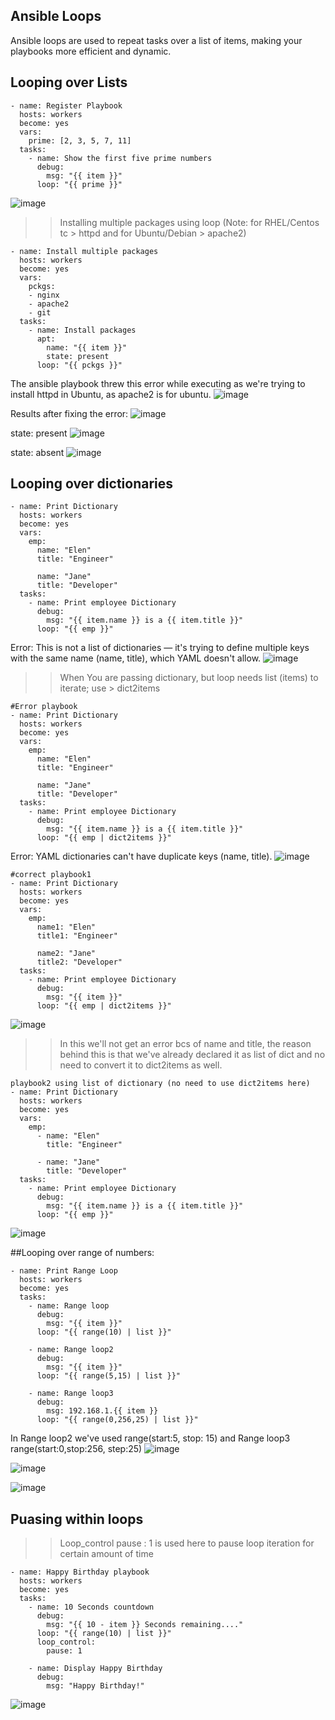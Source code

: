 ## Ansible Loops
Ansible loops are used to repeat tasks over a list of items, making your playbooks more efficient and dynamic.

## Looping over Lists
```
- name: Register Playbook
  hosts: workers
  become: yes
  vars:
    prime: [2, 3, 5, 7, 11]
  tasks:
    - name: Show the first five prime numbers
      debug:
        msg: "{{ item }}"
      loop: "{{ prime }}"
```
![image](https://github.com/user-attachments/assets/76a126e8-16f0-4d76-abb6-07e9401b4035)

>> Installing multiple packages using loop (Note: for RHEL/Centos tc > httpd and for Ubuntu/Debian > apache2)
```
- name: Install multiple packages
  hosts: workers
  become: yes
  vars:
    pckgs: 
    - nginx
    - apache2
    - git
  tasks:
    - name: Install packages
      apt:
        name: "{{ item }}"
        state: present
      loop: "{{ pckgs }}"
```
The ansible playbook threw this error while executing as we're trying to install httpd in Ubuntu, as apache2 is for ubuntu.
![image](https://github.com/user-attachments/assets/75782d17-4344-4f0c-b268-bb555832ba0b)

Results after fixing the error:
![image](https://github.com/user-attachments/assets/c4e03d7e-8635-415e-8c0e-21c90731f6c0)

state: present
![image](https://github.com/user-attachments/assets/69482985-4c0b-4bf3-88e9-6b152e5c6002)

state: absent
![image](https://github.com/user-attachments/assets/14b2e915-f228-49c3-96d7-07bb23cc301d)

## Looping over dictionaries

```
- name: Print Dictionary
  hosts: workers
  become: yes
  vars:
    emp: 
      name: "Elen"
      title: "Engineer"
  
      name: "Jane"
      title: "Developer"
  tasks:
    - name: Print employee Dictionary
      debug:
        msg: "{{ item.name }} is a {{ item.title }}"
      loop: "{{ emp }}"
```
Error: This is not a list of dictionaries — it's trying to define multiple keys with the same name (name, title), which YAML doesn't allow. 
![image](https://github.com/user-attachments/assets/ea2e7d28-b8a5-4178-bf8f-638c7cfae6cc)

>> When You are passing dictionary, but loop needs list (items) to iterate; use > dict2items
```
#Error playbook
- name: Print Dictionary
  hosts: workers
  become: yes
  vars:
    emp: 
      name: "Elen"
      title: "Engineer"

      name: "Jane"
      title: "Developer"
  tasks:
    - name: Print employee Dictionary
      debug:
        msg: "{{ item.name }} is a {{ item.title }}"
      loop: "{{ emp | dict2items }}"
```
Error: YAML dictionaries can't have duplicate keys (name, title).
![image](https://github.com/user-attachments/assets/803d1077-fbf6-458b-8cb4-8a96f85e039a)

```
#correct playbook1
- name: Print Dictionary
  hosts: workers
  become: yes
  vars:
    emp:
      name1: "Elen"
      title1: "Engineer"

      name2: "Jane"
      title2: "Developer"
  tasks:
    - name: Print employee Dictionary
      debug:
        msg: "{{ item }}"
      loop: "{{ emp | dict2items }}"
```
![image](https://github.com/user-attachments/assets/b89ebaaf-67e5-427e-a5fe-d21f2e73db14)

>>In this we'll not get an error bcs of name and title, the reason behind this is that we've already declared it as list of dict and no need to convert it to dict2items as well.
```
playbook2 using list of dictionary (no need to use dict2items here)
- name: Print Dictionary
  hosts: workers
  become: yes
  vars:
    emp: 
      - name: "Elen"
        title: "Engineer"

      - name: "Jane"
        title: "Developer"
  tasks:
    - name: Print employee Dictionary
      debug:
        msg: "{{ item.name }} is a {{ item.title }}"
      loop: "{{ emp }}"
```
![image](https://github.com/user-attachments/assets/a1a6cfcd-63b1-4022-9139-ca3ac441f5d1)

##Looping over range of numbers:
```
- name: Print Range Loop
  hosts: workers
  become: yes
  tasks:
    - name: Range loop
      debug:
        msg: "{{ item }}"
      loop: "{{ range(10) | list }}"

    - name: Range loop2
      debug:
        msg: "{{ item }}"
      loop: "{{ range(5,15) | list }}"

    - name: Range loop3
      debug:
        msg: 192.168.1.{{ item }}
      loop: "{{ range(0,256,25) | list }}"
```
In Range loop2 we've used range(start:5, stop: 15) and Range loop3 range(start:0,stop:256, step:25)
![image](https://github.com/user-attachments/assets/f73d8d5f-5df1-488b-b8d4-efd77a87979f)

![image](https://github.com/user-attachments/assets/0a3bf463-e3b1-49a9-b2d2-0fb800845cde)

![image](https://github.com/user-attachments/assets/0289182e-9158-444c-9354-72ef115ae3c5)

## Puasing within loops
>> Loop_control pause : 1 is used here to pause loop iteration for certain amount of time
```
- name: Happy Birthday playbook
  hosts: workers
  become: yes
  tasks:
    - name: 10 Seconds countdown
      debug:
        msg: "{{ 10 - item }} Seconds remaining...."
      loop: "{{ range(10) | list }}"
      loop_control:
        pause: 1

    - name: Display Happy Birthday
      debug:
        msg: "Happy Birthday!"
```
![image](https://github.com/user-attachments/assets/1f425f9f-7ab9-4910-a1d5-5538212c8c67)
